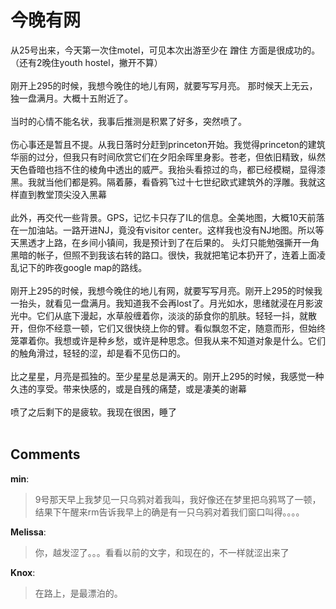 # 今晚有网

<div id="msgcns!9884D0A402622CB2!3300" class="bvMsg"><div>从25号出来，今天第一次住motel，可见本次出游至少在 蹭住 方面是很成功的。（还有2晚住youth hostel，撇开不算）</div>
<div> </div>
<div>刚开上295的时候，我想今晚住的地儿有网，就要写写月亮。 那时候天上无云，独一盘满月。大概十五附近了。</div>
<div> </div>
<div>当时的心情不能名状，我事后推测是积累了好多，突然喷了。</div>
<div> </div>
<div>伤心事还是暂且不提。从我日落时分赶到princeton开始。我觉得princeton的建筑华丽的过分，但我只有时间欣赏它们在夕阳余晖里身影。苍老，但依旧精致，纵然天色昏暗也挡不住的棱角中透出的威严。我抬头看掠过的鸟，都已经模糊，显得漆黑。我就当他们都是鸦。隔着藤，看昏鸦飞过十七世纪欧式建筑外的浮雕。我就这样直到教堂顶尖没入黑幕</div>
<div> </div>
<div>此外，再交代一些背景。GPS，记忆卡只存了IL的信息。全美地图，大概10天前落在一加油站。一路开进NJ，竟没有visitor center。这样我也没有NJ地图。所以等天黑透才上路，在乡间小镇间，我是预计到了在后果的。 头灯只能勉强撕开一角黑暗的帐子，但照不到我该右转的路口。很快，我就把笔记本扔开了，连着上面凌乱记下的昨夜google map的路线。</div>
<div> </div>
<div>刚开上295的时候，我想今晚住的地儿有网，就要写写月亮。刚开上295的时候我一抬头，就看见一盘满月。我知道我不会再lost了。月光如水，思绪就浸在月影波光中。它们从底下漫起，水草般缠着你，淡淡的舔食你的肌肤。轻轻一抖，就散开，但你不经意一顿，它们又很快绕上你的臂。看似飘忽不定，随意而形，但始终笼罩着你。我想或许是种乡愁，或许是种思念。但我从来不知道对象是什么。它们的触角滑过，轻轻的涩，却是看不见伤口的。</div>
<div> </div>
<div>比之星星，月亮是孤独的。至少星星总是满天的。刚开上295的时候，我感觉一种久违的享受。带来快感的，或是自残的痛楚，或是凄美的谢幕</div>
<div> </div>
<div>喷了之后剩下的是疲软。我现在很困，睡了</div>
<div> </div></div>

## Comments

**min**:
> 9号那天早上我梦见一只乌鸦对着我叫，我好像还在梦里把乌鸦骂了一顿，结果下午醒来rm告诉我早上的确是有一只乌鸦对着我们窗口叫得。。。。

**Melissa**:
> 你，越发涩了。。。看看以前的文字，和现在的，不一样就涩出来了

**Knox**:
> 在路上，是最漂泊的。

